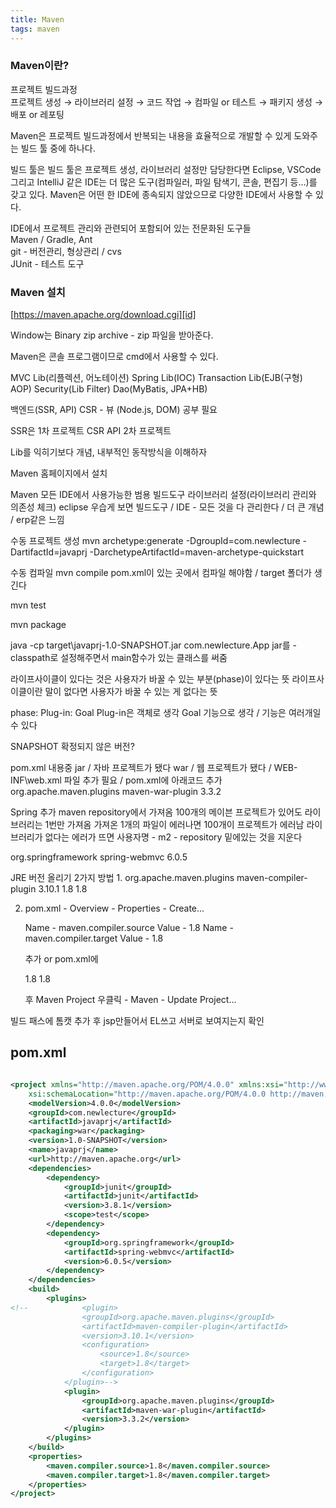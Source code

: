 ```yaml
---
title: Maven
tags: maven
---
```


### Maven이란?
프로젝트 빌드과정   
프로젝트 생성 → 라이브러리 설정 → 코드 작업 → 컴파일 or 테스트 → 패키지 생성 → 배포 or 레포팅

Maven은 프로젝트 빌드과정에서 반복되는 내용을 효율적으로 개발할 수 있게 도와주는 빌드 툴 중에 하나다.

빌드 툴은 빌드 툴은 프로젝트 생성, 라이브러리 설정만 담당한다면 Eclipse, VSCode 그리고 IntelliJ 같은 IDE는 더 많은 도구(컴파일러, 파일 탐색기, 콘솔, 편집기 등...)를 갖고 있다. Maven은 어떤 한 IDE에 종속되지 않았으므로 다양한 IDE에서 사용할 수 있다.

IDE에서 프로젝트 관리와 관련되어 포함되어 있는 전문화된 도구들   
Maven / Gradle, Ant   
git - 버전관리, 형상관리 / cvs   
JUnit - 테스트 도구

### Maven 설치

[https://maven.apache.org/download.cgi][id]

[id]: https://maven.apache.org/download.cgi

Window는 Binary zip archive - zip 파일을 받아준다.   


Maven은 콘솔 프로그램이므로 cmd에서 사용할 수 있다.

MVC Lib(리플렉션, 어노테이션)
Spring Lib(IOC)
Transaction Lib(EJB(구형) AOP)
Security(Lib Filter)
Dao(MyBatis, JPA+HB)

백엔드(SSR, API)
CSR - 뷰 (Node.js, DOM) 공부 필요

SSR은 1차 프로젝트
CSR API 2차 프로젝트

Lib를 익히기보다 개념, 내부적인 동작방식을 이해하자

Maven 홈페이지에서 설치

Maven 모든 IDE에서 사용가능한 범용 빌드도구
라이브러리 설정(라이브러리 관리와 의존성 체크)
eclipse 우습게 보면 빌드도구 / IDE - 모든 것을 다 관리한다 / 더 큰 개념 / erp같은 느낌

수동 프로젝트 생성
mvn archetype:generate -DgroupId=com.newlecture -DartifactId=javaprj -DarchetypeArtifactId=maven-archetype-quickstart

수동 컴파일
mvn compile
pom.xml이 있는 곳에서 컴파일 해야함 / target 폴더가 생긴다


mvn test

mvn package

java -cp target\javaprj-1.0-SNAPSHOT.jar com.newlecture.App
jar를 -classpath로 설정해주면서 main함수가 있는 클래스를 써줌

라이프사이클이 있다는 것은 사용자가 바꿀 수 있는 부분(phase)이 있다는 뜻
라이프사이클이란 말이 없다면 사용자가 바꿀 수 있는 게 없다는 뜻

phase: Plug-in: Goal
Plug-in은 객체로 생각
Goal 기능으로 생각 / 기능은 여러개일 수 있다

SNAPSHOT 확정되지 않은 버전?

pom.xml 내용중 
<packaging>jar</packaging> / 자바 프로젝트가 됐다
<packaging>war</packaging> / 웹 프로젝트가 됐다 / WEB-INF\web.xml 파일 추가 필요 / pom.xml에 아래코드 추가
	<build>
		<plugins>
			<plugin>
				<groupId>org.apache.maven.plugins</groupId>
				<artifactId>maven-war-plugin</artifactId>
				<version>3.3.2</version>
			</plugin>
		</plugins>
	</build>

Spring 추가 maven repository에서 가져옴
100개의 메이븐 프로젝트가 있어도 라이브러리는 1번만 가져옴
가져온 1개의 파일이 에러나면 100개이 프로젝트가 에러남
라이브러리가 없다는 에러가 뜨면 사용자명 - m2 - repository 밑에있는 것을 지운다

<dependency>
    <groupId>org.springframework</groupId>
    <artifactId>spring-webmvc</artifactId>
    <version>6.0.5</version>
</dependency>

JRE 버전 올리기 2가지 방법
1.
			<plugin>
				<groupId>org.apache.maven.plugins</groupId>
				<artifactId>maven-compiler-plugin</artifactId>
				<version>3.10.1</version>
				<configuration>
					<source>1.8</source>
					<target>1.8</target>
				</configuration>
			</plugin>

2.
	pom.xml - Overview - Properties - Create...

	Name - maven.compiler.source
	Value - 1.8
	Name - maven.compiler.target
	Value - 1.8
	
	추가
	or
	pom.xml에
	
	<properties>
		<maven.compiler.source>1.8</maven.compiler.source>
		<maven.compiler.target>1.8</maven.compiler.target>
	</properties>

	후 Maven Project 우클릭 - Maven - Update Project...


빌드 패스에 톰캣 추가 후 jsp만들어서 EL쓰고 서버로 보여지는지 확인


pom.xml
-------------

```xml

<project xmlns="http://maven.apache.org/POM/4.0.0" xmlns:xsi="http://www.w3.org/2001/XMLSchema-instance"
	xsi:schemaLocation="http://maven.apache.org/POM/4.0.0 http://maven.apache.org/maven-v4_0_0.xsd">
	<modelVersion>4.0.0</modelVersion>
	<groupId>com.newlecture</groupId>
	<artifactId>javaprj</artifactId>
	<packaging>war</packaging>
	<version>1.0-SNAPSHOT</version>
	<name>javaprj</name>
	<url>http://maven.apache.org</url>
	<dependencies>
		<dependency>
			<groupId>junit</groupId>
			<artifactId>junit</artifactId>
			<version>3.8.1</version>
			<scope>test</scope>
		</dependency>
		<dependency>
			<groupId>org.springframework</groupId>
			<artifactId>spring-webmvc</artifactId>
			<version>6.0.5</version>
		</dependency>
	</dependencies>
	<build>
		<plugins>
<!--			<plugin>
				<groupId>org.apache.maven.plugins</groupId>
				<artifactId>maven-compiler-plugin</artifactId>
				<version>3.10.1</version>
				<configuration>
					<source>1.8</source>
					<target>1.8</target>
				</configuration>
			</plugin>-->
			<plugin>
				<groupId>org.apache.maven.plugins</groupId>
				<artifactId>maven-war-plugin</artifactId>
				<version>3.3.2</version>
			</plugin>
		</plugins>
	</build>
	<properties>
		<maven.compiler.source>1.8</maven.compiler.source>
		<maven.compiler.target>1.8</maven.compiler.target>
	</properties>
</project>

```